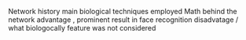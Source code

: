 Network history 
main biological techniques employed
Math behind the network
advantage , prominent result in face recognition
disadvatage / what biologocally feature was not considered
